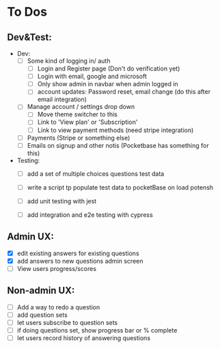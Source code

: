 # To Dos

## Dev&Test:
  - Dev:
    - [ ] Some kind of logging in/ auth
      - [ ] Login and Register page (Don't do verification yet)
      - [ ] Login with email, google and microsoft
      - [ ] Only show admin in navbar when admin logged in
      - [ ] account updates: Password reset, email change (do this after email integration)
    - [ ] Manage account / settings drop down
      - [ ] Move theme switcher to this
      - [ ] Link to 'View plan' or 'Subscription'
      - [ ] Link to view payment methods (need stripe integration)
    - [ ] Payments (Stripe or something else)
    - [ ] Emails on signup and other notis (Pocketbase has something for this)
  - Testing:
    - [ ] add a set of multiple choices questions test data
    - [ ] write a script tp populate test data to pocketBase on load potensh
    - [ ] add unit testing with jest
    - [ ] add integration and e2e testing with cypress


## Admin UX:
- [x] edit existing answers for existing questions
- [x] add answers to new questions admin screen
- [ ] View users progress/scores

## Non-admin UX:
- [ ] Add a way to redo a question
- [ ] add question sets
- [ ] let users subscribe to question sets
- [ ] if doing questions set, show progress bar or % complete
- [ ] let users record history of answering questions